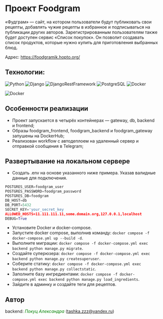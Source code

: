 
# Проект Foodgram

«Фудграм» — сайт, на котором пользователи будут публиковать свои рецепты, добавлять чужие рецепты в избранное и подписываться на публикации других авторов. Зарегистрированным пользователям также будет доступен сервис «Список покупок». Он позволит создавать список продуктов, которые нужно купить для приготовления выбранных блюд.

Адрес: https://foodgramik.hopto.org/

## Технологии:


![Python](https://img.shields.io/badge/Python-3.9.13-blue)
![Django](https://img.shields.io/badge/Django-3.2.16-green)
![DjangoRestFramework](https://img.shields.io/badge/DjangoRestFramework-3.12.4-blue)
![PostgreSQL](https://img.shields.io/badge/PostgreSQL-13.10-green)
![Docker](https://img.shields.io/badge/Docker-24.0.5-blue)

![Docker](https://img.shields.io/badge/lang-ru-red)

## Особенности реализации
- Проект запускается в четырёх контейнерах — gateway, db, backend и frontend;
- Образы foodgram_frontend, foodgram_backend и foodgram_gateway запушены на DockerHub;
- Реализован workflow c автодеплоем на удаленный сервер и отправкой сообщения в Telegram;

## Развертывание на локальном сервере

- Создать .env на основе указанного ниже примера. Указав валидные данные для подключения.
```python
POSTGRES_USER=foodgram_user
POSTGRES_PASSWORD=foodgram_password
POSTGRES_DB=foodgram
DB_HOST=db
DB_PORT=5432
SECRET_KEY='your_secret_key
ALLOWED_HOSTS=11.111.111.11,some.domain.org,127.0.0.1,localhost
DEBUG=True
```
- Установите Docker и docker-compose.
- Запустите docker compose, выполнив команду: `docker compose -f docker-compose.yml up --build -d`.
- Выполните миграции: `docker compose -f docker-compose.yml exec backend python manage.py migrate`.
- Создайте суперюзера: `docker compose -f docker-compose.yml exec backend python manage.py createsuperuser`.
- Соберите статику: `docker compose -f docker-compose.yml exec backend python manage.py collectstatic`.
- Заполните базу ингредиентами: `docker compose -f docker-compose.yml exec backend python manage.py load_ingredients`.
- Зайдите в админку и создайте теги для рецептов.
  
## Автор
backend: <span style="color: green;">*Покуц Александра*</span> (tashka.zzz@yandex.ru)
